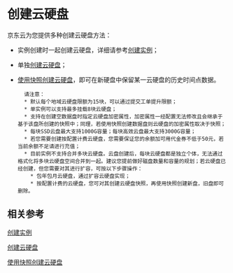 # 创建云硬盘

京东云为您提供多种创建云硬盘方法：

* 实例创建时一起创建云硬盘，详细请参考[创建实例](../Instance/Create-Instance.md)；
* 单独[创建云硬盘](http://docs.jdcloud.com/cn/cloud-disk-service/create-cloud-disk)；
* [使用快照创建云硬盘](http://docs.jdcloud.com/cn/cloud-disk-service/create-disk-by-snapshot)，即可在新硬盘中保留某一云硬盘的历史时间点数据。


		请注意：
		* 默认每个地域云硬盘限额为15块，可以通过提交工单提升限额；
        * 单实例可以支持最多挂载8块云硬盘；
        * 支持在创建空数据盘时指定云硬盘加密属性，加密属性一经配置无法修改且会继承于基于该盘所创建的快照中；同理，若使用快照创建数据盘则云硬盘的加密属性取决于快照；
        * 每块SSD云盘最大支持1000G容量；每块高效云盘最大支持3000G容量；
        * 若您需要创建按配置计费云硬盘，您需要保证您的余额加可用代金券不低于50元，若当前余额不足请进行充值；
        * 目前实例不支持合并多块云硬盘。云盘创建后，每块云硬盘都是独立个体，无法通过格式化将多块云硬盘空间合并到一起。建议您提前做好磁盘数量和容量的规划；若云硬盘已经创建，但您需要对其进行扩容，可按以下步骤操作：
          * 包年包月云硬盘，通过扩容云硬盘实现；
          * 按配置计费的云硬盘，您可对其创建云硬盘快照，再使用快照创建新盘，旧盘即可删除。

## 相关参考
[创建实例](../Instance/Create-Instance.md)

[创建云硬盘](http://docs.jdcloud.com/cn/cloud-disk-service/create-cloud-disk)


[使用快照创建云硬盘](http://docs.jdcloud.com/cn/cloud-disk-service/create-disk-by-snapshot)